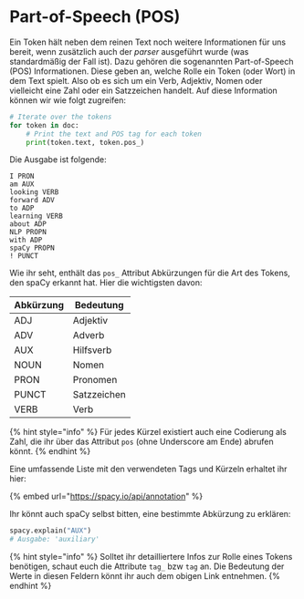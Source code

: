 # Part-of-Speech (POS)

Ein Token hält neben dem reinen Text noch weitere Informationen für uns bereit, wenn zusätzlich auch der _parser_ ausgeführt wurde (was standardmäßig der Fall ist). Dazu gehören die sogenannten Part-of-Speech (POS) Informationen. Diese geben an, welche Rolle ein Token (oder Wort) in dem Text spielt. Also ob es sich um ein Verb, Adjektiv, Nomen oder vielleicht eine Zahl oder ein Satzzeichen handelt. Auf diese Information können wir wie folgt zugreifen:

```python
# Iterate over the tokens
for token in doc:
    # Print the text and POS tag for each token
    print(token.text, token.pos_)
```

Die Ausgabe ist folgende:

```
I PRON
am AUX
looking VERB
forward ADV
to ADP
learning VERB
about ADP
NLP PROPN
with ADP
spaCy PROPN
! PUNCT
```

Wie ihr seht, enthält das `pos_` Attribut Abkürzungen für die Art des Tokens, den spaCy erkannt hat. Hier die wichtigsten davon:

| Abkürzung | Bedeutung   |
| --------- | ----------- |
| ADJ       | Adjektiv    |
| ADV       | Adverb      |
| AUX       | Hilfsverb   |
| NOUN      | Nomen       |
| PRON      | Pronomen    |
| PUNCT     | Satzzeichen |
| VERB      | Verb        |

{% hint style="info" %}
Für jedes Kürzel existiert auch eine Codierung als Zahl, die ihr über das Attribut `pos` (ohne Underscore am Ende) abrufen könnt.
{% endhint %}

Eine umfassende Liste mit den verwendeten Tags und Kürzeln erhaltet ihr hier:

{% embed url="https://spacy.io/api/annotation" %}

Ihr könnt auch spaCy selbst bitten, eine bestimmte Abkürzung zu erklären:

```python
spacy.explain("AUX")
# Ausgabe: 'auxiliary'
```

{% hint style="info" %}
Solltet ihr detailliertere Infos zur Rolle eines Tokens benötigen, schaut euch die Attribute `tag_` bzw `tag` an. Die Bedeutung der Werte in diesen Feldern könnt ihr auch dem obigen Link entnehmen.
{% endhint %}
